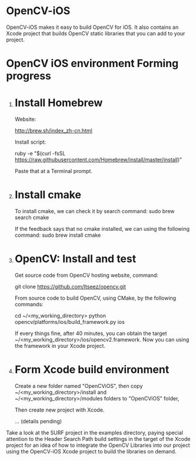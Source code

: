 OpenCV-iOS
=======

OpenCV-iOS makes it easy to build OpenCV for iOS. It also contains an Xcode project
that builds OpenCV static libraries that you can add to your project.


OpenCV iOS environment Forming progress
=======

1. Install Homebrew
   =======
   Website: 

    http://brew.sh/index_zh-cn.html

   Install script: 

    ruby -e "$(curl -fsSL https://raw.githubusercontent.com/Homebrew/install/master/install)"

   Paste that at a Terminal prompt.


2. Install cmake 
   =======
   To install cmake, we can check it by search command:
   sudo brew search cmake 

   If the feedback says that no cmake installed, we can using the following command:
   sudo brew install cmake


3. OpenCV: Install and test
   =======
    Get source code from OpenCV hosting website, command:

    git clone https://github.com/Itseez/opencv.git

    From source code to build OpenCV, using CMake, by the following commands:

    cd ~/<my_working_directory>
    python opencv/platforms/ios/build_framework.py ios

    If every things fine, after 40 minutes, you can obtain the target ~/<my_working_directory>/ios/opencv2.framework.
    Now you can using the framework in your Xcode project.

4. Form Xcode build environment
   =======
    Create a new folder named "OpenCViOS", then copy
    ~/<my_working_directory>/install
    and 
    ~/<my_working_directory>/modules
    folders to "OpenCViOS" folder, 

    Then create new project with Xcode. 

    ...
    (details pending)

Take a look at the SURF project in the examples directory, paying special attention
to the Header Search Path build settings in the target of the Xcode project for
an idea of how to integrate the OpenCV Libraries into our project using the OpenCV-iOS
Xcode project to build the libraries on demand.  
